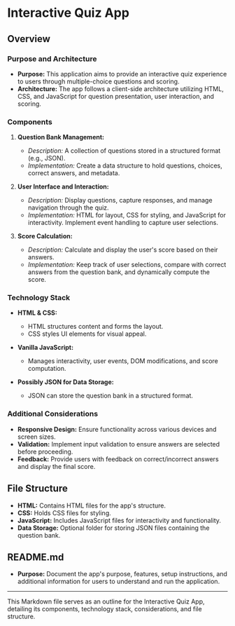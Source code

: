 # Interactive Quiz App

## Overview

### Purpose and Architecture

- **Purpose:** This application aims to provide an interactive quiz experience to users through multiple-choice questions and scoring.
- **Architecture:** The app follows a client-side architecture utilizing HTML, CSS, and JavaScript for question presentation, user interaction, and scoring.

### Components

1. **Question Bank Management:**

   - _Description:_ A collection of questions stored in a structured format (e.g., JSON).
   - _Implementation:_ Create a data structure to hold questions, choices, correct answers, and metadata.

2. **User Interface and Interaction:**

   - _Description:_ Display questions, capture responses, and manage navigation through the quiz.
   - _Implementation:_ HTML for layout, CSS for styling, and JavaScript for interactivity. Implement event handling to capture user selections.

3. **Score Calculation:**
   - _Description:_ Calculate and display the user's score based on their answers.
   - _Implementation:_ Keep track of user selections, compare with correct answers from the question bank, and dynamically compute the score.

### Technology Stack

- **HTML & CSS:**

  - HTML structures content and forms the layout.
  - CSS styles UI elements for visual appeal.

- **Vanilla JavaScript:**

  - Manages interactivity, user events, DOM modifications, and score computation.

- **Possibly JSON for Data Storage:**
  - JSON can store the question bank in a structured format.

### Additional Considerations

- **Responsive Design:** Ensure functionality across various devices and screen sizes.
- **Validation:** Implement input validation to ensure answers are selected before proceeding.
- **Feedback:** Provide users with feedback on correct/incorrect answers and display the final score.

## File Structure

- **HTML:** Contains HTML files for the app's structure.
- **CSS:** Holds CSS files for styling.
- **JavaScript:** Includes JavaScript files for interactivity and functionality.
- **Data Storage:** Optional folder for storing JSON files containing the question bank.

## README.md

- **Purpose:** Document the app's purpose, features, setup instructions, and additional information for users to understand and run the application.

---

This Markdown file serves as an outline for the Interactive Quiz App, detailing its components, technology stack, considerations, and file structure.
